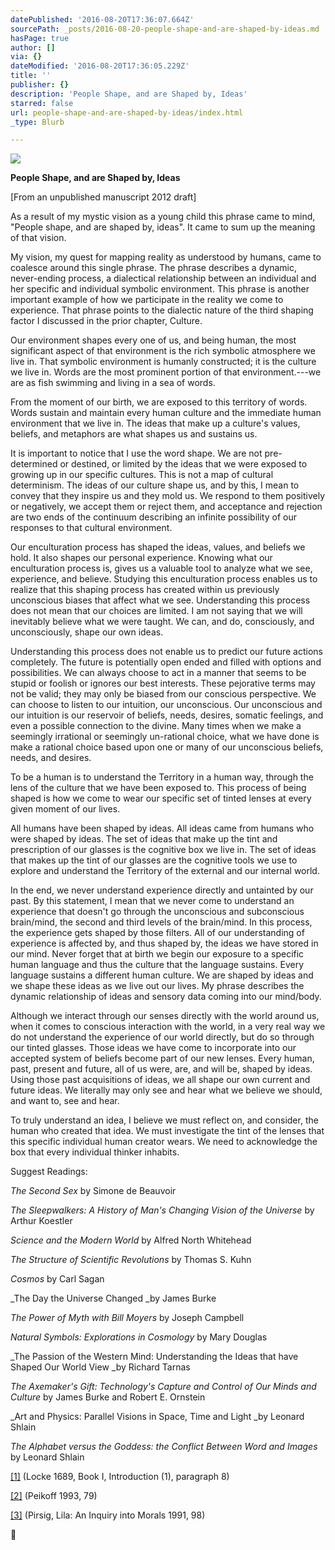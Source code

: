 ```yaml
---
datePublished: '2016-08-20T17:36:07.664Z'
sourcePath: _posts/2016-08-20-people-shape-and-are-shaped-by-ideas.md
hasPage: true
author: []
via: {}
dateModified: '2016-08-20T17:36:05.229Z'
title: ''
publisher: {}
description: 'People Shape, and are Shaped by, Ideas'
starred: false
url: people-shape-and-are-shaped-by-ideas/index.html
_type: Blurb

---
```

![](https://the-grid-user-content.s3-us-west-2.amazonaws.com/d7baf6d8-96a6-452d-9235-8e07f412447d.jpg)

**People Shape, and are Shaped by, Ideas**

\[From an unpublished manuscript 2012 draft\]

As a result of my mystic vision as a young child this phrase came to mind, "People shape, and are shaped by, ideas". It came to sum up the meaning of that vision.

My vision, my quest for mapping reality as understood by humans, came to coalesce around this single phrase. The phrase describes a dynamic, never-ending process, a dialectical relationship between an individual and her specific and individual symbolic environment. This phrase is another important example of how we participate in the reality we come to experience. That phrase points to the dialectic nature of the third shaping factor I discussed in the prior chapter, Culture.

Our environment shapes every one of us, and being human, the most significant aspect of that environment is the rich symbolic atmosphere we live in. That symbolic environment is humanly constructed; it is the culture we live in. Words are the most prominent portion of that environment.---we are as fish swimming and living in a sea of words.

From the moment of our birth, we are exposed to this territory of words. Words sustain and maintain every human culture and the immediate human environment that we live in. The ideas that make up a culture's values, beliefs, and metaphors are what shapes us and sustains us.

It is important to notice that I use the word shape. We are not pre-determined or destined, or limited by the ideas that we were exposed to growing up in our specific cultures. This is not a map of cultural determinism. The ideas of our culture shape us, and by this, I mean to convey that they inspire us and they mold us. We respond to them positively or negatively, we accept them or reject them, and acceptance and rejection are two ends of the continuum describing an infinite possibility of our responses to that cultural environment.

Our enculturation process has shaped the ideas, values, and beliefs we hold. It also shapes our personal experience. Knowing what our enculturation process is, gives us a valuable tool to analyze what we see, experience, and believe. Studying this enculturation process enables us to realize that this shaping process has created within us previously unconscious biases that affect what we see. Understanding this process does not mean that our choices are limited. I am not saying that we will inevitably believe what we were taught. We can, and do, consciously, and unconsciously, shape our own ideas.

Understanding this process does not enable us to predict our future actions completely. The future is potentially open ended and filled with options and possibilities. We can always choose to act in a manner that seems to be stupid or foolish or ignores our best interests. These pejorative terms may not be valid; they may only be biased from our conscious perspective. We can choose to listen to our intuition, our unconscious. Our unconscious and our intuition is our reservoir of beliefs, needs, desires, somatic feelings, and even a possible connection to the divine. Many times when we make a seemingly irrational or seemingly un-rational choice, what we have done is make a rational choice based upon one or many of our unconscious beliefs, needs, and desires.

To be a human is to understand the Territory in a human way, through the lens of the culture that we have been exposed to. This process of being shaped is how we come to wear our specific set of tinted lenses at every given moment of our lives.

All humans have been shaped by ideas. All ideas came from humans who were shaped by ideas. The set of ideas that make up the tint and prescription of our glasses is the cognitive box we live in. The set of ideas that makes up the tint of our glasses are the cognitive tools we use to explore and understand the Territory of the external and our internal world.

In the end, we never understand experience directly and untainted by our past. By this statement, I mean that we never come to understand an experience that doesn't go through the unconscious and subconscious brain/mind, the second and third levels of the brain/mind. In this process, the experience gets shaped by those filters. All of our understanding of experience is affected by, and thus shaped by, the ideas we have stored in our mind. Never forget that at birth we begin our exposure to a specific human language and thus the culture that the language sustains. Every language sustains a different human culture. We are shaped by ideas and we shape these ideas as we live out our lives. My phrase describes the dynamic relationship of ideas and sensory data coming into our mind/body.

Although we interact through our senses directly with the world around us, when it comes to conscious interaction with the world, in a very real way we do not understand the experience of our world directly, but do so through our tinted glasses. Those ideas we have come to incorporate into our accepted system of beliefs become part of our new lenses. Every human, past, present and future, all of us were, are, and will be, shaped by ideas. Using those past acquisitions of ideas, we all shape our own current and future ideas. We literally may only see and hear what we believe we should, and want to, see and hear.

To truly understand an idea, I believe we must reflect on, and consider, the human who created that idea. We must investigate the tint of the lenses that this specific individual human creator wears. We need to acknowledge the box that every individual thinker inhabits.

Suggest Readings:

_The Second Sex_ by Simone de Beauvoir

_The Sleepwalkers: A History of Man's Changing Vision of the Universe_ by Arthur Koestler

_Science and the Modern World_ by Alfred North Whitehead

_The Structure of Scientific Revolutions_ by Thomas S. Kuhn

_Cosmos_ by Carl Sagan

_The Day the Universe Changed _by James Burke

_The Power of Myth with Bill Moyers_ by Joseph Campbell

_Natural Symbols: Explorations in Cosmology_ by Mary Douglas

_The Passion of the Western Mind: Understanding the Ideas that have Shaped Our World View _by Richard Tarnas

_The Axemaker's Gift: Technology's Capture and Control of Our Minds and Culture_ by James Burke and Robert E. Ornstein

_Art and Physics: Parallel Visions in Space, Time and Light _by Leonard Shlain

_The Alphabet versus the Goddess: the Conflict Between Word and Images_ by Leonard Shlain

[\[1\]][0] (Locke 1689, Book I, Introduction (1), paragraph 8)

[\[2\]][1] (Peikoff 1993, 79)

[\[3\]][2] (Pirsig, Lila: An Inquiry into Morals 1991, 98)



[0]: ab4fc871-2d77-405f-b86d-206e5b6bbfaa#_ftnref1
[1]: ab4fc871-2d77-405f-b86d-206e5b6bbfaa#_ftnref2
[2]: ab4fc871-2d77-405f-b86d-206e5b6bbfaa#_ftnref3